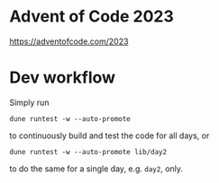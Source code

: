 # Advent of Code 2023

https://adventofcode.com/2023

# Dev workflow

Simply run
```
dune runtest -w --auto-promote
```
to continuously build and test the code for all days, or
```
dune runtest -w --auto-promote lib/day2
```
to do the same for a single day, e.g. `day2`, only.
